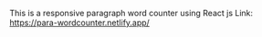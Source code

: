 This is a responsive paragraph word counter using React js
Link: https://para-wordcounter.netlify.app/
